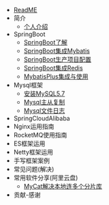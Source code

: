 * [ReadME](README.md)
* 简介
  * [个人介绍](md/myinfo.md)
* SpringBoot
  * [SpringBoot了解](md/spring/springboot/01.md)
  * [SpringBoot集成Mybatis](md/spring/springboot/02.md)
  * [SpringBoot生产项目配置](md/spring/springboot/03.md)
  * [SpringBoot集成Redis](md/spring/springboot/04.md)
  * [MybatisPlus集成与使用](md/spring/springboot/05.md)
* Mysql框架
  * [安装MySQL5.7](md/mysql/01.md)
  * [Mysql主从复制](md/mysql/02.md)
  * [Mysql文件日志](md/mysql/03.md)
* SpringCloudAlibaba
* Nginx运用指南
* RocketMQ使用指南
* ES框架运用
* Netty框架运用
* 手写框架案例
* 常见问题(解决)
* 常用软件分享(阿里云盘)
  * [MyCat解决本地连多个分片库](md/share/01_mycat.md)
* 贡献-感谢
